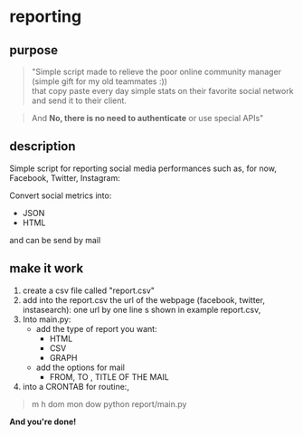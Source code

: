 reporting
=========

purpose
---

>"Simple script made to  relieve the poor online community manager
>(simple gift for my old teammates :))  
>that copy paste every day simple stats on their favorite social network and send it to their client.

> And **No, there is no need to authenticate** or use special APIs" 

description
---
Simple script for reporting social media performances such as, for now, Facebook, Twitter, Instagram:

Convert social metrics into:
* JSON
* HTML

and can be send by mail

make it work
-----
1. create a csv file called "report.csv"
2. add into the report.csv the url of the webpage (facebook, twitter, instasearch): one url by one line s shown in example report.csv,
3. Into main.py: 
	* add the type of report you want:
		* HTML
		* CSV
		* GRAPH
	* add the options for mail
		* FROM, TO , TITLE OF THE MAIL
4. into a CRONTAB for routine:,
> m h  dom mon dow python report/main.py 

**And you're done!**



